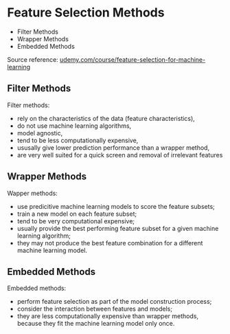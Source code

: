 # Feature Selection Methods
 - Filter Methods
 - Wrapper Methods
 - Embedded Methods

 Source reference: [udemy.com/course/feature-selection-for-machine-learning](https://www.udemy.com/course/feature-selection-for-machine-learning/)

## Filter Methods
Filter methods:
 - rely on the characteristics of the data (feature characteristics), 
 - do not use machine learning algorithms, 
 - model agnostic, 
 - tend to be less computationally expensive, 
 - ususally give lower prediction performance than a wrapper method, 
 - are very well suited for a quick screen and removal of irrelevant features


## Wrapper Methods
Wapper methods:
 - use predicitive machine learning models to score the feature subsets;
 - train a new model on each feature subset;
 - tend to be very computational expensive;
 - usually provide the best performing feature subset for a given machine learning algorithm;
 - they may not produce the best feature combination for a different machine learning model.


## Embedded Methods
Embedded methods:
 - perform feature selection as part of the model construction process;
 - consider the interaction between features and models;
 - they are less computationally expensive than wrapper methods, because they fit the machine learning model only once.


